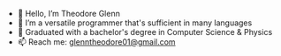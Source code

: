 - 👋 Hello, I’m Theodore Glenn
- 👀 I’m a versatile programmer that's sufficient in many languages
- 🌱 Graduated with a bachelor's degree in Computer Science & Physics
- 📫 Reach me: glenntheodore01@gmail.com

<!---
TGlenn44/TGlenn44 is a ✨ special ✨ repository because its `README.md` (this file) appears on your GitHub profile.
You can click the Preview link to take a look at your changes.
--->
